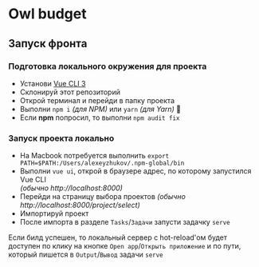 # Owl budget

## Запуск фронта

### Подготовка локального окружения для проекта
- Установи [Vue CLI 3](https://cli.vuejs.org/ru/guide/installation.html)
- Склонируй этот репозиторий
- Открой терминал и перейди в папку проекта
- Выполни `npm i` _(для NPM)_ или `yarn` _(для Yarn)_ 🤤
- Если **npm** попросил, то выполни `npm audit fix`

### Запуск проекта локально
- На Macbook потребуется выполнить `export PATH=$PATH:/Users/alexeyzhukov/.npm-global/bin`
- Выполни `vue ui`, открой в браузере адрес, по которому запустился Vue CLI\
_(обычно http://localhost:8000)_
- Перейди на страницу выбора проектов _(обычно http://localhost:8000/project/select)_
- Импортируй проект
- После импорта в разделе `Tasks`/`Задачи` запусти задачку `serve`

Если билд успешен, то локальный сервер с hot-reload'ом будет доступен по клику на кнопке `Open app`/`Открыть приложение` и по пути, который пишется в `Output`/`Вывод` задачи `serve`